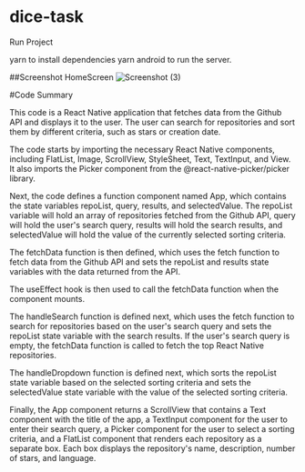 # dice-task

Run Project

yarn to install dependencies
yarn android to run the server.

##Screenshot
 HomeScreen 
 ![Screenshot (3)](https://user-images.githubusercontent.com/76056109/220143218-2ff7bddf-436e-4713-931a-dbdc11824ec3.png)
 
 #Code Summary
 
 This code is a React Native application that fetches data from the Github API and displays it to the user. The user can search for repositories and sort them by different criteria, such as stars or creation date.

The code starts by importing the necessary React Native components, including FlatList, Image, ScrollView, StyleSheet, Text, TextInput, and View. It also imports the Picker component from the @react-native-picker/picker library.

Next, the code defines a function component named App, which contains the state variables repoList, query, results, and selectedValue. The repoList variable will hold an array of repositories fetched from the Github API, query will hold the user's search query, results will hold the search results, and selectedValue will hold the value of the currently selected sorting criteria.

The fetchData function is then defined, which uses the fetch function to fetch data from the Github API and sets the repoList and results state variables with the data returned from the API.

The useEffect hook is then used to call the fetchData function when the component mounts.

The handleSearch function is defined next, which uses the fetch function to search for repositories based on the user's search query and sets the repoList state variable with the search results. If the user's search query is empty, the fetchData function is called to fetch the top React Native repositories.

The handleDropdown function is defined next, which sorts the repoList state variable based on the selected sorting criteria and sets the selectedValue state variable with the value of the selected sorting criteria.

Finally, the App component returns a ScrollView that contains a Text component with the title of the app, a TextInput component for the user to enter their search query, a Picker component for the user to select a sorting criteria, and a FlatList component that renders each repository as a separate box. Each box displays the repository's name, description, number of stars, and language.
